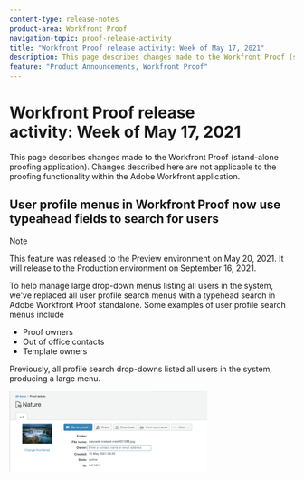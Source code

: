 ```yaml
---
content-type: release-notes
product-area: Workfront Proof
navigation-topic: proof-release-activity
title: "Workfront Proof release activity: Week of May 17, 2021"
description: This page describes changes made to the Workfront Proof (stand-alone proofing application). Changes described here are not applicable to the proofing functionality within the Adobe Workfront application.
feature: "Product Announcements, Workfront Proof"
---
```


# Workfront Proof release activity:&nbsp;Week of May 17, 2021

This page describes changes made to the Workfront Proof (stand-alone proofing application). Changes described here are not applicable to the proofing functionality within the Adobe Workfront application.

## User profile menus in Workfront Proof now use typeahead fields to search for users

>[!NOTE]
>
>This feature was released to the Preview environment on May 20, 2021. It will release to the Production environment on September 16, 2021.

To help manage large drop-down menus listing all users in the system, we've replaced all user profile search menus with a typehead search in Adobe Workfront Proof standalone. Some examples of user profile search menus include

* Proof owners
* Out of office contacts
* Template owners

Previously, all profile search drop-downs listed all users in the system, producing a large menu.

![](assets/user-profile-typeahead-350x142.png)

